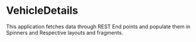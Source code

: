 # VehicleDetails
This application fetches data through REST End points and populate them in Spinners and Respective layouts and fragments.
